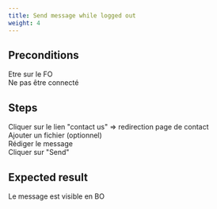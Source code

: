 ```yaml
---
title: Send message while logged out
weight: 4
---
```


## Preconditions

Etre sur le FO\
Ne pas être connecté
## Steps

Cliquer sur le lien "contact us" => redirection page de contact\
Ajouter un fichier (optionnel)\
Rédiger le message\
Cliquer sur "Send"

## Expected result

Le message est visible en BO

